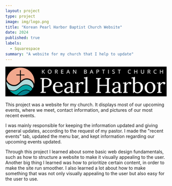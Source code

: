 ```yaml
---
layout: project
type: project
image: img/logo.png
title: "Korean Pearl Harbor Baptist Church Website"
date: 2024
published: true
labels:
  - Squarespace
summary: "A website for my church that I help to update"
---
```


<img src="../img/download.png">

This project was a website for my church. It displays most of our upcoming events, where we meet, contact information, and pictures of our most recent events. 

I was mainly responsible for keeping the information updated and giving general updates, according to the request of my pastor. I made the "recent events" tab, updated the menu bar, and kept information regarding our upcoming events updated.

Through this project I learned about some basic web design fundamentals, such as how to structure a website to make it visually appealing to the user. Another big thing I learned was how to prioritize certain content, in order to make the site run smoother. I also learned a lot about how to make something that was not only visually appealing to the user but also easy for the user to use.
